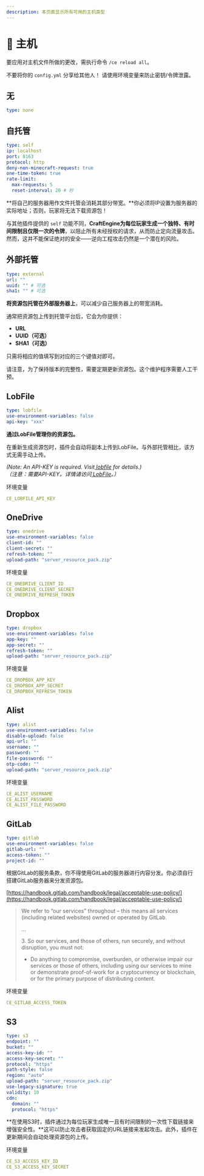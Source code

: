 ```yaml
---
description: 本页面显示所有可用的主机类型
---
```


# 🛜 主机

要应用对主机文件所做的更改，需执行命令 `/ce reload all`。

不要将你的 `config.yml` 分享给其他人！
请使用环境变量来防止密钥/令牌泄露。

## 无 <a href="#none" id="none"></a>

```yaml
type: none
```

## 自托管 <a href="#self" id="self"></a>

```yaml
type: self
ip: localhost
port: 8163
protocol: http
deny-non-minecraft-request: true
one-time-token: true
rate-limit:
  max-requests: 5
  reset-interval: 20 # 秒
```

**将自己的服务器用作文件托管会消耗其部分带宽。**你必须将IP设置为服务器的实际地址；否则，玩家将无法下载资源包！

与其他插件提供的 `self` 功能不同，**CraftEngine为每位玩家生成一个独特、有时间限制且仅限一次的令牌**，以阻止所有未经授权的请求，从而防止定向流量攻击。然而，这并不能保证绝对的安全——逆向工程攻击仍然是一个潜在的风险。

## 外部托管 <a href="#external" id="external"></a>

```yaml
type: external
url: ""
uuid: "" # 可选
sha1: "" # 可选
```

**将资源包托管在外部服务器上**，可以减少自己服务器上的带宽消耗。

通常把资源包上传到托管平台后，它会为你提供：

* **URL**
* **UUID（可选）**
* **SHA1（可选）**

只需将相应的值填写到对应的三个键值对即可。

请注意，为了保持版本的完整性，需要定期更新资源包。这个维护程序需要人工干预。

## LobFile <a href="#lobfile" id="lobfile"></a>

```yaml
type: lobfile
use-environment-variables: false
api-key: "xxx"
```

**通过LobFile管理你的资源包。**

在重新生成资源包时，插件会自动将副本上传到LobFile。与外部托管相比，该方式无需手动上传。

_(Note: An API-KEY is required. Visit_[ _lobfile_](https://lobfile.com/) _for details.)_\
_（注意：需要API-KEY。详情请访问[ _LobFile_](https://lobfile.com/)。）_

环境变量

```yaml
CE_LOBFILE_API_KEY
```

## OneDrive <a href="#onedrive" id="onedrive"></a>

```yaml
type: onedrive
use-environment-variables: false
client-id: ""
client-secret: ""
refresh-token: ""
upload-path: "server_resource_pack.zip"
```

环境变量

```yaml
CE_ONEDRIVE_CLIENT_ID
CE_ONEDRIVE_CLIENT_SECRET
CE_ONEDRIVE_REFRESH_TOKEN
```

## Dropbox <a href="#dropbox" id="dropbox"></a>

```yaml
type: dropbox
use-environment-variables: false
app-key: ""
app-secret: ""
refresh-token: ""
upload-path: "server_resource_pack.zip"
```

环境变量

```yaml
CE_DROPBOX_APP_KEY
CE_DROPBOX_APP_SECRET
CE_DROPBOX_REFRESH_TOKEN
```

## Alist <a href="#alist" id="alist"></a>

```yaml
type: alist
use-environment-variables: false
disable-upload: false
api-url: ""
username: ""
password: ""
file-password: ""
otp-code: ""
upload-path: "server_resource_pack.zip"
```

环境变量

```yaml
CE_ALIST_USERNAME
CE_ALIST_PASSWORD
CE_ALIST_FILE_PASSWORD
```

## GitLab <a href="#gitlab" id="gitlab"></a>

```yaml
type: gitlab
use-environment-variables: false
gitlab-url: ""
access-token: ""
project-id: ""
```

根据GitLab的服务条款，你不得使用GitLab的服务器进行内容分发。你必须自行搭建GitLab服务器来分发资源包。

[https://handbook.gitlab.com/handbook/legal/acceptable-use-policy/](https://handbook.gitlab.com/handbook/legal/acceptable-use-policy/)

> We refer to “our services” throughout – this means all services (including related websites) owned or operated by GitLab.
>
> ...
>
> 3\. So our services, and those of others, run securely, and without disruption, you must not:
>
> * Do anything to compromise, overburden, or otherwise impair our services or those of others, including using our services to mine or demonstrate proof-of-work for a cryptocurrency or blockchain, or for the primary purpose of distributing content.

环境变量

```yaml
CE_GITLAB_ACCESS_TOKEN
```

## S3 <a href="#s3" id="s3"></a>

```yaml
type: s3
endpoint: ""
bucket: ""
access-key-id: ""
access-key-secret: ""
protocol: "https"
path-style: false
region: "auto"
upload-path: "server_resource_pack.zip"
use-legacy-signature: true
validity: 10
cdn:
  domain: ""
  protocol: "https"
```

**在使用S3时，插件通过为每位玩家生成唯一且有时间限制的一次性下载链接来增强安全性。**这可以防止攻击者获取固定的URL链接来发起攻击。此外，插件在更新期间会自动处理资源包的上传。

环境变量

```yaml
CE_S3_ACCESS_KEY_ID
CE_S3_ACCESS_KEY_SECRET
```
